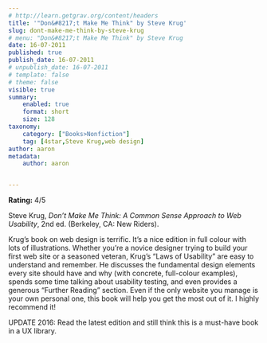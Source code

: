 ```yaml
---
# http://learn.getgrav.org/content/headers
title: '"Don&#8217;t Make Me Think" by Steve Krug'
slug: dont-make-me-think-by-steve-krug
# menu: "Don&#8217;t Make Me Think" by Steve Krug
date: 16-07-2011
published: true
publish_date: 16-07-2011
# unpublish_date: 16-07-2011
# template: false
# theme: false
visible: true
summary:
    enabled: true
    format: short
    size: 128
taxonomy:
    category: ["Books>Nonfiction"]
    tag: [4star,Steve Krug,web design]
author: aaron
metadata:
    author: aaron


---
```


**Rating:** 4/5

Steve Krug, *Don’t Make Me Think: A Common Sense Approach to Web Usability*, 2nd ed. (Berkeley, CA: New Riders).

Krug’s book on web design is terrific. It’s a nice edition in full colour with lots of illustrations. Whether you’re a novice designer trying to build your first web site or a seasoned veteran, Krug’s “Laws of Usability” are easy to understand and remember. He discusses the fundamental design elements every site should have and why (with concrete, full-colour examples), spends some time talking about usability testing, and even provides a generous “Further Reading” section. Even if the only website you manage is your own personal one, this book will help you get the most out of it. I highly recommend it!

UPDATE 2016: Read the latest edition and still think this is a must-have book in a UX library.